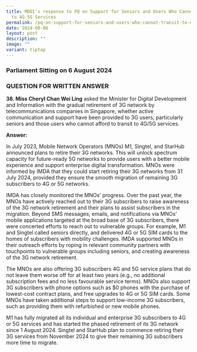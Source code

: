 ```yaml
---
title: MDDI's response to PQ on Support for Seniors and Users Who Cannot Transit
  to 4G 5G Services
permalink: /pq-on-support-for-seniors-and-users-who-cannot-transit-to-4g-5g-services/
date: 2024-08-06
layout: post
description: ""
image: ""
variant: tiptap
---
```

<h3>Parliament Sitting on 6 August 2024</h3>
<h3>QUESTION FOR WRITTEN ANSWER</h3>
<p><strong>38. Miss Cheryl Chan Wei Ling</strong> asked the Minister for Digital
Development and Information with the gradual retirement of 3G network by
telecommunications companies in Singapore, whether active communication
and support have been provided to 3G users, particularly seniors and those
users who cannot afford to transit to 4G/5G services.</p>
<p><strong>Answer:</strong>
</p>
<p>In July 2023, Mobile Network Operators (MNOs) M1, Singtel, and StarHub
announced plans to retire their 3G networks. This will unlock spectrum
capacity for future-ready 5G networks to provide users with a better mobile
experience and support enterprise digital transformation. MNOs were informed
by IMDA that they could start retiring their 3G networks from 31 July 2024,
provided they ensure the smooth migration of remaining 3G subscribers to
4G or 5G networks.</p>
<p>IMDA has closely monitored the MNOs’ progress. Over the past year, the
MNOs have actively reached out to their 3G subscribers to raise awareness
of the 3G network retirement and their plans to assist subscribers in the
migration. Beyond SMS messages, emails, and notifications via MNOs’ mobile
applications targeted at the broad base of 3G subscribers, there were concerted
efforts to reach out to vulnerable groups. For example, M1 and Singtel
called seniors directly, and delivered 4G or 5G SIM cards to the homes
of subscribers with mobility challenges. IMDA supported MNOs in their outreach
efforts by roping in relevant community partners with touchpoints to vulnerable
groups including seniors, and creating awareness of the 3G network retirement.</p>
<p>The MNOs are also offering 3G subscribers 4G and 5G service plans that
do not leave them worse off for at least two years (e.g., no additional
subscription fees and no less favourable service terms). MNOs also support
3G subscribers with phone options such as $0 phones with the purchase of
lowest-cost contract plans, and free upgrades to 4G or 5G SIM cards. Some
MNOs have taken additional steps to support low-income 3G subscribers,
such as providing them with refurbished or new mobile phones.</p>
<p>M1 has fully migrated all its individual and enterprise 3G subscribers
to 4G or 5G services and has started the phased retirement of its 3G network
since 1 August 2024. Singtel and StarHub plan to commence retiring their
3G services from November 2024 to give their remaining 3G subscribers more
time to migrate.</p>